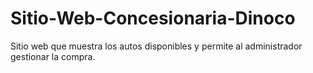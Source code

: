 # Sitio-Web-Concesionaria-Dinoco
Sitio web que muestra los autos disponibles y permite al administrador gestionar la compra.

